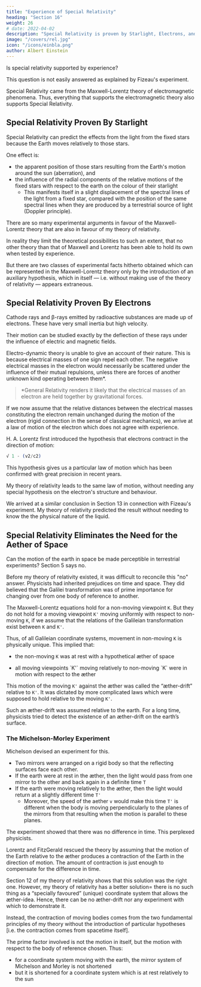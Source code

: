 ```yaml
---
title: "Experience of Special Relativity"
heading: "Section 16"
weight: 26
# date: 2022-04-02
description: "Special Relativity is proven by Starlight, Electrons, and the lack of Aether drift"
image: "/covers/rel.jpg"
icon: "/icons/einbla.png"
author: Albert Einstein
---
```




Is special relativity supported by experience? 

This question is not easily answered as explained by Fizeau's experiment. 

Special Relativity came from the Maxwell-Lorentz theory of electromagnetic phenomena. Thus, everything that supports the electromagnetic theory also supports Special Relativity. 


## Special Relativity Proven By Starlight

Special Relativity can predict the effects from the light from the fixed stars because the Earth moves relatively to those stars. 

One effect is:
- the apparent position of those stars resulting from the Earth's motion around the sun (aberration), and 
- the influence of the radial components of the relative motions of the fixed stars with respect to the earth on the colour of their starlight
  - This manifests itself in a slight displacement of the spectral lines of the light from a fixed star, compared with the position of the same spectral lines when they are produced by a terrestrial source of light (Doppler principle).

There are so many experimental arguments in favour of the Maxwell-Lorentz theory that are also in favour of my theory of relativity.

In reality they limit the theoretical possibilities to such an extent, that no other theory than that of
Maxwell and Lorentz has been able to hold its own when tested by experience.

But there are two classes of experimental facts hitherto obtained which can be represented in the
Maxwell-Lorentz theory only by the introduction of an auxiliary hypothesis, which in itself — i.e.
without making use of the theory of relativity — appears extraneous.


## Special Relativity Proven By Electrons

Cathode rays and β-rays emitted by radioactive substances are made up of electrons. These have very small inertia but high velocity. 

Their motion can be studied exactly by the deflection of these rays under the influence of electric and magnetic fields.

Electro-dynamic theory is unable to give an account of their nature. This is because electrical masses of one sign repel each other. The negative electrical masses in the electron would necessarily be scattered under the influence of their mutual repulsions, unless there are forces of another unknown kind operating between them*<!-- , the nature of which has hitherto remained obscure to us -->. 


> *General Relativity renders it likely that the electrical masses of an electron are held together by gravitational forces.


If we now assume that the relative distances between the electrical masses constituting the electron remain unchanged during the motion of the electron (rigid connection in the sense of classical mechanics), we arrive at a law of motion of the electron which does not agree with experience.

H. A. Lorentz first introduced the hypothesis that electrons contract in the direction of motion:

<!--  in consequence of that motion, the amount of this contraction being proportional to the expression -->

``` elixir
√ 1 - (v2/c2)
```

This hypothesis gives us a <!-- , which is not justifiable by any electrodynamical facts, supplies us then with that --> particular law of motion which has been confirmed with great precision in recent years.


My theory of relativity leads to the same law of motion, without needing any special hypothesis on the electron's structure and behaviour. 

We arrived at a similar conclusion in Section 13 in connection with Fizeau's experiment. My theory of relativity predicted the result without needing to know the <!--  the necessity of drawing on hypotheses as to --> the physical nature of the liquid.

<!-- The second class of facts to which we have alluded has reference to the question whether or not  -->


## Special Relativity Eliminates the Need for the Aether of Space

Can the motion of the earth in space be made perceptible in terrestrial experiments? Section 5 says no.<!--  that all attempts of this nature led to a negative result. --> 

Before my theory of relativity existed, it was difficult to reconcile this "no" answer. Physicists had inherited prejudices on time and space. They did believed that the Galilei transformation was of prime importance for changing over from one body of reference to another.

The Maxwell-Lorentz equations hold for a non-moving viewpoint `K`. But they do not hold for a moving viewpoint `K'` moving uniformly with respect to non-moving `K`, if we assume that the relations of the Galileian transformation exist between `K` and `K'`. 

Thus, of all Galileian coordinate systems, <!-- one non-moving `K` corresponding to a state of motion --> movement in non-moving `K` is physically unique. This implied that:

- the non-moving `K` was at rest with a hypothetical æther of space
<!-- This result was interpreted physically by regarding  -->
- <!-- On the other hand, --> all moving viewpoints `K'` moving relatively to non-moving `K` were in motion with respect to the æther

This motion of the moving `K'` against the æther was called the “æther-drift” relative to `K'`. It was dictated by <!--  assigned the --> more complicated laws which were supposed to hold relative to the moving `K'`. 

Such an æther-drift was assumed relative to the earth. For a long time, physicists tried to detect the existence of an æther-drift on the earth’s surface.


### The Michelson-Morley Experiment

Michelson devised an experiment for this.
- Two mirrors were arranged on a rigid body so that the reflecting surfaces face each other. 
- If the earth were at rest in the æther, then the light would pass from one mirror to the other and back again in a definite time `T` 
- If the earth were moving relatively to the æther, then the light would return at a slightly different time `T'`
  - Moreover, the speed of the aether `v` would make this time `T'` is different when the body is moving perpendicularly to the planes of the mirrors from that resulting when the motion is parallel to these planes.


The experiment showed that there was no difference in time. This perplexed physicists.

<!-- Although the estimated difference between these two times is exceedingly small, Michelson and Morley performed an experiment involving interference in which this difference should have been clearly detectable.  -->

Lorentz and FitzGerald rescued the theory by assuming that the motion of the Earth relative to the æther produces a contraction of the Earth in the direction of motion. The amount of contraction is just enough to compensate for the difference in time. 

Section 12 of my theory of relativity shows that this solution was the right one. However, my theory of relativity has a better solution=  there is no such thing as a “specially favoured” (unique) coordinate system that allows <!--  occasion the introduction of --> the æther-idea. Hence, there can be no æther-drift nor any experiment with which to demonstrate it. 

Instead, the contraction of moving bodies comes from the two fundamental principles of my theory without the introduction of particular hypotheses [i.e. the contraction comes from spacetime itself]. 

The prime factor involved is not the motion in itself,<!--  to which we cannot attach any meaning, --> but the motion with respect to the body of reference chosen. Thus:
- for a coordinate system moving with the earth, the mirror system of Michelson and Morley is not shortened
- but it is shortened for a coordinate system which is at rest relatively to the sun

